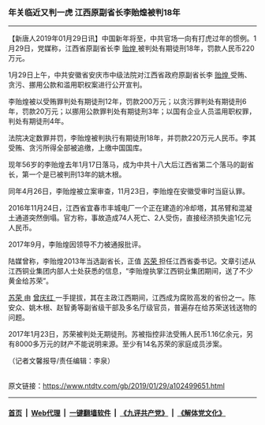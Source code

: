 ### 年关临近又判一虎 江西原副省长李贻煌被判18年
------------------------

<div class="post_content">
 <p>
  【新唐人2019年01月29日讯】中国新年将至，中共官场一向有打虎过年的惯例。1月29日，党媒称，江西省原副省长李
  <a href="https://www.ntdtv.com/gb/贻煌.htm">
   贻煌
  </a>
  被判处有期徒刑18年，罚款人民币220万元。
 </p>
 <p>
  1月29日上午，中共安徽省安庆市中级法院对江西省政府原副省长李
  <a href="https://www.ntdtv.com/gb/贻煌.htm">
   贻煌
  </a>
  受贿、贪污、挪用公款和滥用职权案进行公开宣判。
 </p>
 <p>
  李贻煌被以受贿罪判处有期徒刑12年，罚款200万元；以贪污罪判处有期徒刑6年，罚款20万元；以挪用公款罪判处有期徒刑3年；以国有企业人员滥用职权罪，判处有期徒刑4年。
 </p>
 <p>
  法院决定数罪并罚，李贻煌被判执行有期徒刑18年，并罚款220万元人民币。李其受贿、贪污所得全部被追缴，上缴中国国库。
 </p>
 <p>
  现年56岁的李贻煌去年1月17日落马，成为中共十八大后江西省第二个落马的副省长，第一个是已被判刑13年的姚木根。
 </p>
 <p>
  同年4月26日，李贻煌被立案审查，11月23日，李贻煌在安徽受审时当庭认罪。
 </p>
 <p>
  2016年11月24日，江西省宜春市丰城电厂一个正在建造的冷却塔，其吊臂和混凝土通道突然倒塌。官方称，事故造成74人死亡、2人受伤，直接经济损失逾1亿元人民币。
 </p>
 <p>
  2017年9月，李贻煌因领导不力被通报批评。
 </p>
 <p>
  陆媒曾称，李贻煌2013年当选副省长，正值
  <a href="https://www.ntdtv.com/gb/苏荣.htm">
   苏荣
  </a>
  担任江西省委书记。文章引述从江西铜业集团内部人士处获悉的信息，“李贻煌执掌江西铜业集团期间，送了不少黄金给苏荣”。
 </p>
 <p>
  <a href="https://www.ntdtv.com/gb/苏荣.htm">
   苏荣
  </a>
  由
  <a href="https://www.ntdtv.com/gb/曾庆红.htm">
   曾庆红
  </a>
  一手提拔，其在主政江西期间，江西成为腐败高发的省份之一。陈安众、姚木根、赵智勇等副省级干部及多名厅级官员，普遍存在给苏荣送钱送物的问题。
 </p>
 <p>
  2017年1月23日，苏荣被判处无期徒刑。苏被指控非法受贿人民币1.16亿余元，另有8000多万元的财产不能说明来源。至少有14名苏荣的家庭成员涉案。
 </p>
 <p>
  （记者文馨报导/责任编辑：李泉）
 </p>
 <div class="single_ad">
 </div>
</div>

<br/>原文链接：https://www.ntdtv.com/gb/2019/01/29/a102499651.html


------------------------
#### [首页](https://github.com/gfw-breaker/banned-news/blob/master/README.md) &nbsp;|&nbsp; [Web代理](https://github.com/labour-camp/helloworld) &nbsp;|&nbsp; [一键翻墙软件](https://github.com/gfw-breaker/nogfw/blob/master/README.md) &nbsp;|&nbsp; [《九评共产党》](https://github.com/gfw-breaker/9ping.md/blob/master/README.md#九评之一评共产党是什么) &nbsp;|&nbsp; [《解体党文化》](https://github.com/gfw-breaker/jtdwh.md/blob/master/README.md#绪论)

